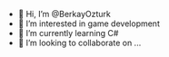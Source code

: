 - 👋 Hi, I’m @BerkayOzturk
- 👀 I’m interested in game development
- 🌱 I’m currently learning C#
- 💞️ I’m looking to collaborate on ...


<!---
BerkayOzturk/BerkayOzturk is a ✨ special ✨ repository because its `README.md` (this file) appears on your GitHub profile.
You can click the Preview link to take a look at your changes.
--->

